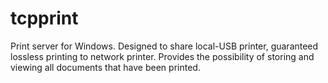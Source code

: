 # tcpprint
Print server for Windows. Designed to share local-USB printer, guaranteed lossless printing to network printer. 
Provides the possibility of storing and viewing all documents that have been printed.
